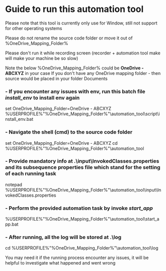 # **Guide to run this automation tool** 
Please note that this tool is currently only use for Window, still not support for other operating systems

Please do not rename the source code folder or move it out of %OneDrive_Mapping_Folder%

Please don't run it while recording screen (recorder + automation tool make will make your machine be so slow)

Note the below %OneDrive_Mapping_Folder% could be **OneDrive - ABCXYZ** in your case
If you don't have any OneDrive mapping folder - then source would be placed in your folder Documents

### - If you encounter any issues with env, run this batch file _install_env_ to install env again
set OneDrive_Mapping_Folder=OneDrive - ABCXYZ
%USERPROFILE%\"%OneDrive_Mapping_Folder%"\automation_tool\script\install_env.bat

### - Navigate the shell (cmd) to the source code folder
set OneDrive_Mapping_Folder=OneDrive - ABCXYZ
cd %USERPROFILE%\"%OneDrive_Mapping_Folder%"\automation_tool

### - Provide mandatory info at .\input\InvokedClasses.properties and its subsequence properties file which stand for the setting of each running task 
notepad %USERPROFILE%\"%OneDrive_Mapping_Folder%"\automation_tool\input\InvokedClasses.properties

### - Perform the provided automation task by invoke _start_app_
%USERPROFILE%\"%OneDrive_Mapping_Folder%"\automation_tool\start_app.bat

### - After running, all the log will be stored at .\log
cd %USERPROFILE%\"%OneDrive_Mapping_Folder%"\automation_tool\log

You may need it if the running process encounter any issues, it will be helpful to investigate what happened and went wrong
